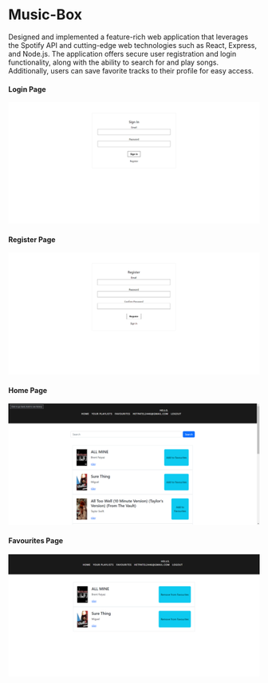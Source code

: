 <h1>Music-Box</h1>
<p>Designed and implemented a feature-rich web application that leverages the Spotify API and cutting-edge web technologies such as React, Express, and Node.js. The application offers secure user registration and login functionality, along with the ability to search for and play songs. Additionally, users can save favorite tracks to their profile for easy access.</p>
<h4>Login Page</h4>
<img src="/images/login.png"/>
<h4>Register Page</h4>
<img src="/images/register.png"/>
<h4>Home Page</h4>
<img src="/images/home.png"/>
<h4>Favourites Page</h4>
<img src="/images/fav.png"/>
